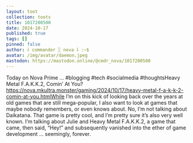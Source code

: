 ```yaml
---
layout: toot
collection: toots
title: 1017200500
date: 2024-10-17
published: true
tags: []
pinned: false
author: ⸸ commander ░ nova ⸸ :~$
avatar: /img/avatar/daemon.jpeg
mastodon: https://mastodon.online/@cmdr_nova/1017200500
---
```


Today on Nova Prime ... #blogging #tech #socialmedia #thoughtsHeavy Metal F.A.K.K.2, Comin’ At You?https://nova.mkultra.monster/gaming/2024/10/17/heavy-metal-f-a-k-k-2-comin-at-you.htmlWhile I’m on this kick of looking back over the years at old games that are still mega-popular, I also want to look at games that maybe nobody remembers, or even knows about. No, I’m not talking about Daikatana. That game is pretty cool, and I’m pretty sure it’s also very well known. I’m talking about Julie and Heavy Metal F.A.K.K.2, a game that came, then said, “Hey!” and subsequently vanished into the ether of game development … seemingly, forever.
